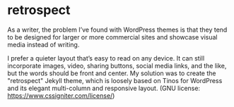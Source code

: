 # retrospect
As a writer, the problem I’ve found with WordPress themes is that they tend to be designed for larger or more commercial sites and showcase visual media instead of writing.

I prefer a quieter layout that’s easy to read on any device. It can still incorporate images, video, sharing buttons, social media links, and the like, but the words should be front and center. My solution was to create the "retrospect" Jekyll theme, which is loosely based on Tinos for WordPress and its elegant multi-column and responsive layout. (GNU license: https://www.cssigniter.com/license/)
